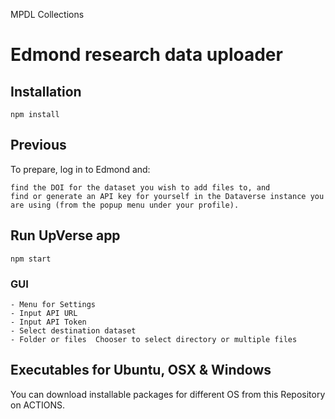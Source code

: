 MPDL Collections

# Edmond research data uploader

## Installation

    npm install


## Previous

To prepare, log in to Edmond and:

    find the DOI for the dataset you wish to add files to, and
    find or generate an API key for yourself in the Dataverse instance you are using (from the popup menu under your profile).


## Run UpVerse app

    npm start	

### GUI	
    - Menu for Settings		
    - Input API URL	
    - Input API Token	
    - Select destination dataset
    - Folder or files  Chooser to select directory or multiple files

## Executables for Ubuntu, OSX & Windows

You can download installable packages for different OS from this Repository on ACTIONS.

